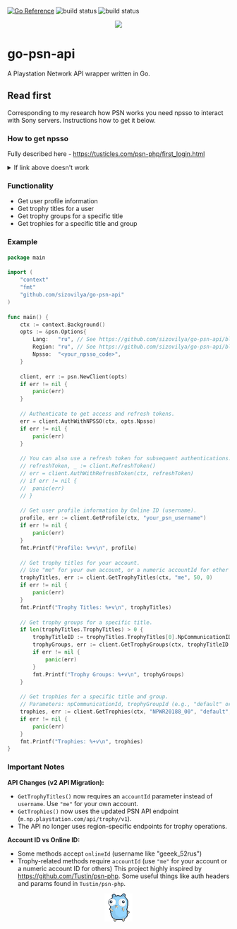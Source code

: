 [![Go Reference](https://pkg.go.dev/badge/github.com/sizovilya/go-psn-api.svg)](https://pkg.go.dev/github.com/sizovilya/go-psn-api)
![build status](https://github.com/sizovilya/go-psn-api/actions/workflows/go.yml/badge.svg?branch=main)
![build status](https://github.com/sizovilya/go-psn-api/actions/workflows/golangci-lint.yml/badge.svg?branch=main)
<p align="center"><img src="assets/gopher_ps_gamer.png" width="250"></p>

# go-psn-api
A Playstation Network API wrapper written in Go.
## Read first
Corresponding to my research how PSN works you need npsso to interact with Sony servers.
Instructions how to get it below.  
### How to get npsso  
Fully described here - https://tusticles.com/psn-php/first_login.html
<details>
<summary>
If link above doesn't work
</summary>

Copy this js code:   
```javascript
(function(open) {
    XMLHttpRequest.prototype.open = function(method, url, async, user, pass) {

        this.addEventListener("readystatechange", function() {
            if (this.readyState == XMLHttpRequest.DONE) {
                let response = JSON.parse(this.responseText);

                if (response && "npsso" in response) {
                    console.log('found npsso', response.npsso);
                }
            }
        }, false);

        open.call(this, method, url, async, user, pass);
    };

    window.onbeforeunload = function(){
        return 'Are you sure you want to leave?';
    };

})(XMLHttpRequest.prototype.open);
```
 - Navigate to https://account.sonyentertainmentnetwork.com/ in your browser and open your browser’s developer console
 - Paste the above Javascript into the console and then login.
 - After the login flow is completed, you should see a new log in the developer console that looks like: found npsso <64 character code>. Copy that 64 character code.
</details>

### Functionality
- Get user profile information
- Get trophy titles for a user
- Get trophy groups for a specific title
- Get trophies for a specific title and group

### Example
```go
package main

import (
	"context"
	"fmt"
	"github.com/sizovilya/go-psn-api"
)

func main() {
	ctx := context.Background()
	opts := &psn.Options{
		Lang:   "ru", // See https://github.com/sizovilya/go-psn-api/blob/main/langs.go
		Region: "ru", // See https://github.com/sizovilya/go-psn-api/blob/main/regions.go
		Npsso:  "<your_npsso_code>",
	}

	client, err := psn.NewClient(opts)
	if err != nil {
		panic(err)
	}

	// Authenticate to get access and refresh tokens.
	err = client.AuthWithNPSSO(ctx, opts.Npsso)
	if err != nil {
		panic(err)
	}

	// You can also use a refresh token for subsequent authentications.
	// refreshToken, _ := client.RefreshToken()
	// err = client.AuthWithRefreshToken(ctx, refreshToken)
	// if err != nil {
	// 	panic(err)
	// }

	// Get user profile information by Online ID (username).
	profile, err := client.GetProfile(ctx, "your_psn_username")
	if err != nil {
		panic(err)
	}
	fmt.Printf("Profile: %+v\n", profile)

	// Get trophy titles for your account.
	// Use "me" for your own account, or a numeric accountId for other users.
	trophyTitles, err := client.GetTrophyTitles(ctx, "me", 50, 0)
	if err != nil {
		panic(err)
	}
	fmt.Printf("Trophy Titles: %+v\n", trophyTitles)

	// Get trophy groups for a specific title.
	if len(trophyTitles.TrophyTitles) > 0 {
		trophyTitleID := trophyTitles.TrophyTitles[0].NpCommunicationID
		trophyGroups, err := client.GetTrophyGroups(ctx, trophyTitleID, "me")
		if err != nil {
			panic(err)
		}
		fmt.Printf("Trophy Groups: %+v\n", trophyGroups)
	}

	// Get trophies for a specific title and group.
	// Parameters: npCommunicationId, trophyGroupId (e.g., "default" or "001"), accountId
	trophies, err := client.GetTrophies(ctx, "NPWR20188_00", "default", "me")
	if err != nil {
		panic(err)
	}
	fmt.Printf("Trophies: %+v\n", trophies)
}
```

### Important Notes

**API Changes (v2 API Migration):**
- `GetTrophyTitles()` now requires an `accountId` parameter instead of `username`. Use `"me"` for your own account.
- `GetTrophies()` now uses the updated PSN API endpoint (`m.np.playstation.com/api/trophy/v1`).
- The API no longer uses region-specific endpoints for trophy operations.

**Account ID vs Online ID:**
- Some methods accept `onlineId` (username like "geeek_52rus")
- Trophy-related methods require `accountId` (use `"me"` for your account or a numeric account ID for others)
This project highly inspired by https://github.com/Tustin/psn-php. Some useful things like auth headers and params found in `Tustin/psn-php`. 
<p align="center"> <img src="assets/gopher-dance.gif"> </p>
